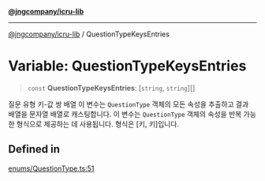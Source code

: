 [**@jngcompany/icru-lib**](../README.md)

***

[@jngcompany/icru-lib](../globals.md) / QuestionTypeKeysEntries

# Variable: QuestionTypeKeysEntries

> `const` **QuestionTypeKeysEntries**: [`string`, `string`][]

질문 유형 키-값 쌍 배열
이 변수는 `QuestionType` 객체의 모든 속성을 추출하고 결과 배열을 문자열 배열로 캐스팅합니다.
이 변수는 `QuestionType` 객체의 속성을 반복 가능한 형식으로 제공하는 데 사용됩니다.
형식은 [키, 키]입니다.

## Defined in

[enums/QuestionType.ts:51](https://github.com/jngcompany/icru-lib/blob/256d6a1256b31526527eaee4aeab346b456a87aa/src/enums/QuestionType.ts#L51)
